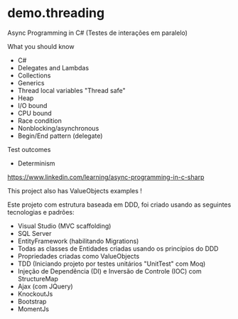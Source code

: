 ﻿# demo.threading
Async Programming in C# (Testes de interações em paralelo)

What you should know
- C#
- Delegates and Lambdas
- Collections
- Generics
- Thread local variables "Thread safe"
- Heap
- I/O bound
- CPU bound
- Race condition
- Nonblocking/asynchronous
- Begin/End pattern (delegate)

Test outcomes
- Determinism

https://www.linkedin.com/learning/async-programming-in-c-sharp

This project also has ValueObjects examples !

Este projeto com estrutura baseada em DDD, foi criado usando as seguintes tecnologias e padrões:
- Visual Studio (MVC scaffolding)
- SQL Server
- EntityFramework (habilitando Migrations)
- Todas as classes de Entidades criadas usando os princípios do DDD
- Propriedades criadas como ValueObjects
- TDD (Iniciando projeto por testes unitários "UnitTest" com Moq)
- Injeção de Dependência (DI) e Inversão de Controle (IOC) com StructureMap
- Ajax (com JQuery)
- KnockoutJs
- Bootstrap
- MomentJs